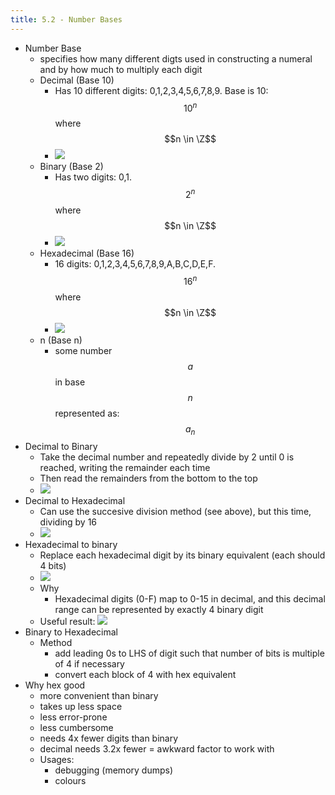 ```yaml
---
title: 5.2 - Number Bases
---
```


- Number Base
  - specifies how many different digts used in constructing a numeral and by how much to multiply each digit
  - Decimal (Base 10)
    - Has 10 different digits: 0,1,2,3,4,5,6,7,8,9. Base is 10: $$10^n$$ where $$n \in \Z$$
    - ![](https://i.gyazo.com/fa83adf7dd28e3cd407246e0f7ae3f96.png)
  - Binary (Base 2)
    - Has two digits: 0,1. $$2^n$$ where $$n \in \Z$$
    - ![](https://i.gyazo.com/52008db0c01feea6bfd4cd095c16e32d.png)
  - Hexadecimal (Base 16)
    - 16 digits: 0,1,2,3,4,5,6,7,8,9,A,B,C,D,E,F. $$16^n$$ where $$n \in \Z$$
    - ![](https://i.gyazo.com/d60896b990deb9b09a49d129bf95a613.png)
  - n (Base n)
    - some number $$a$$ in base $$n$$ represented as: $$a_n$$
- Decimal to Binary
  - Take the decimal number and repeatedly divide by 2 until 0 is reached, writing the remainder each time
  - Then read the remainders from the bottom to the top
  - ![](https://i.gyazo.com/25d2a2b1d873da7e6159cbd994c37f57.png)
- Decimal to Hexadecimal
  - Can use the succesive division method (see above), but this time, dividing by 16
  - ![](https://i.gyazo.com/4829b48874e5942cc87828536a0dd28e.png)
- Hexadecimal to binary
  - Replace each hexadecimal digit by its binary equivalent (each should 4 bits)
  - ![](https://i.gyazo.com/8b9584e2e6cab604d3d7bf6d7eefaae6.png)
  - Why
    - Hexadecimal digits (0-F) map to 0-15 in decimal, and this decimal range can be represented by exactly 4 binary digit
  - Useful result: ![](https://i.gyazo.com/8eabd8f9d49b4e75f2e0c8791f165b23.png)
- Binary to Hexadecimal
  - Method
    - add leading 0s to LHS of digit such that number of bits is multiple of 4 if necessary
    - convert each block of 4 with hex equivalent
- Why hex good
  - more convenient than binary
  - takes up less space
  - less error-prone
  - less cumbersome
  - needs 4x fewer digits than binary
  - decimal needs 3.2x fewer = awkward factor to work with
  - Usages:
    - debugging (memory dumps)
    - colours
